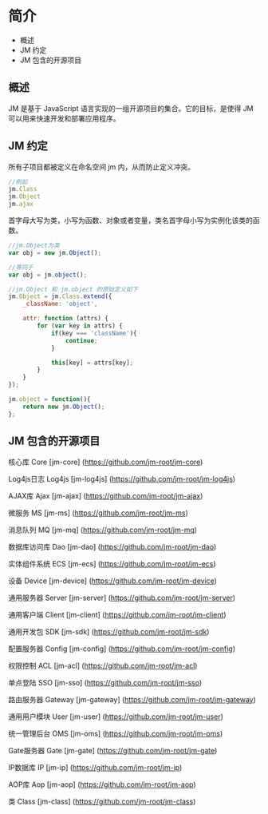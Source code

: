 # 简介

- 概述
- JM 约定
- JM 包含的开源项目

## 概述

JM 是基于 JavaScript 语言实现的一组开源项目的集合。它的目标，是使得 JM 可以用来快速开发和部署应用程序。

## JM 约定

所有子项目都被定义在命名空间 jm 内，从而防止定义冲突。

```javascript
//例如
jm.Class
jm.Object
jm.ajax
```

首字母大写为类，小写为函数、对象或者变量，类名首字母小写为实例化该类的函数。

```javascript
//jm.Object为类
var obj = new jm.Object();

//等同于
var obj = jm.object();

//jm.Object 和 jm.object 的原始定义如下
jm.Object = jm.Class.extend({
    _className: 'object',

    attr: function (attrs) {
        for (var key in attrs) {
            if(key === 'className'){
                continue;
            }

            this[key] = attrs[key];
        }
    }
});

jm.object = function(){
    return new jm.Object();
};
```

## JM 包含的开源项目

核心库 Core [jm-core] (https://github.com/jm-root/jm-core)

Log4js日志 Log4js [jm-log4js] (https://github.com/jm-root/jm-log4js)

AJAX库 Ajax [jm-ajax] (https://github.com/jm-root/jm-ajax)

微服务 MS [jm-ms] (https://github.com/jm-root/jm-ms)

消息队列 MQ [jm-mq] (https://github.com/jm-root/jm-mq)

数据库访问库 Dao [jm-dao] (https://github.com/jm-root/jm-dao)

实体组件系统 ECS [jm-ecs] (https://github.com/jm-root/jm-ecs)

设备 Device [jm-device] (https://github.com/jm-root/jm-device)

通用服务器 Server [jm-server] (https://github.com/jm-root/jm-server)

通用客户端 Client [jm-client] (https://github.com/jm-root/jm-client)

通用开发包 SDK [jm-sdk] (https://github.com/jm-root/jm-sdk)

配置服务器 Config [jm-config] (https://github.com/jm-root/jm-config)

权限控制 ACL [jm-acl] (https://github.com/jm-root/jm-acl)

单点登陆 SSO [jm-sso] (https://github.com/jm-root/jm-sso)

路由服务器 Gateway [jm-gateway] (https://github.com/jm-root/jm-gateway)

通用用户模块 User [jm-user] (https://github.com/jm-root/jm-user)

统一管理后台 OMS [jm-oms] (https://github.com/jm-root/jm-oms)

Gate服务器 Gate [jm-gate] (https://github.com/jm-root/jm-gate)

IP数据库 IP [jm-ip] (https://github.com/jm-root/jm-ip)

AOP库 Aop [jm-aop] (https://github.com/jm-root/jm-aop)

类 Class [jm-class] (https://github.com/jm-root/jm-class)
